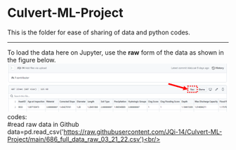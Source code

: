 # Culvert-ML-Project
This is the folder for ease of sharing of data and python codes.<br/>
***
To load the data here on Jupyter, use the **raw** form of the data as shown in the figure below.<br/>
<img src="https://github.com/JQi-14/Culvert-ML-Project/blob/main/Misc./note.png?raw=true" />
codes:<br/>
#read raw data in Github<br/>
data=pd.read_csv('https://raw.githubusercontent.com/JQi-14/Culvert-ML-Project/main/686_full_data_raw_03_21_22.csv')<br/>
